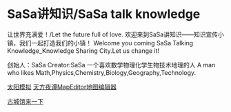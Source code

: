 # SaSa讲知识/SaSa talk knowledge
让世界充满爱！/Let the future full of love.
欢迎来到SaSa讲知识——知识宣传小镇，我们一起打造我们的小镇！
Welcome you coming SaSa Talking Knowledge_Knowledge Sharing City.Let us change it!

创始人：SaSa
Creator:SaSa
一个喜欢数学物理化学生物技术地理的人
A man who likes Math,Physics,Chemistry,Biology,Geography,Technology.


<a href="/tymn.html">太阳模拟</a>
<a href="/mapeditor">天方夜谭MapEditor地图编辑器</a>







<div>
  <a href="/gcg/">古城馆来一下</a>
</div>
